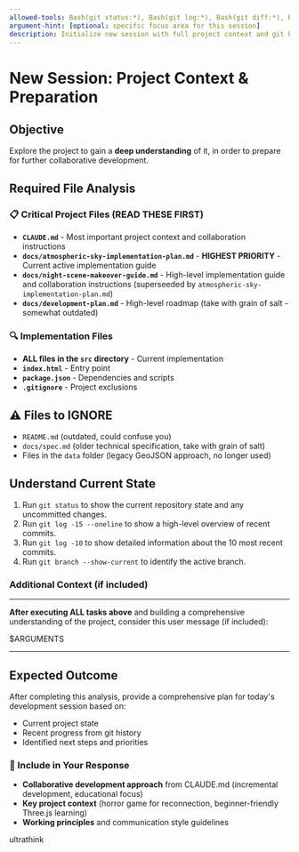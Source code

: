 ```yaml
---
allowed-tools: Bash(git status:*), Bash(git log:*), Bash(git diff:*), Read, Glob, Grep, TodoWrite
argument-hint: [optional: specific focus area for this session]
description: Initialize new session with full project context and git history
---
```


# New Session: Project Context & Preparation

## Objective

Explore the project to gain a **deep understanding** of it, in order to prepare for further collaborative development.

## Required File Analysis

### 📋 Critical Project Files (READ THESE FIRST)

- **`CLAUDE.md`** - Most important project context and collaboration instructions
- **`docs/atmospheric-sky-implementation-plan.md`** - **HIGHEST PRIORITY** - Current active implementation guide
- **`docs/night-scene-makeover-guide.md`** - High-level implementation guide and collaboration instructions (superseeded by `atmospheric-sky-implementation-plan.md`)
- **`docs/development-plan.md`** - High-level roadmap (take with grain of salt - somewhat outdated)

### 🔍 Implementation Files

- **ALL files in the `src` directory** - Current implementation
- **`index.html`** - Entry point
- **`package.json`** - Dependencies and scripts
- **`.gitignore`** - Project exclusions

## ⚠️ Files to IGNORE

- `README.md` (outdated, could confuse you)
- `docs/spec.md` (older technical specification, take with grain of salt)
- Files in the `data` folder (legacy GeoJSON approach, no longer used)

## Understand Current State

1. Run `git status` to show the current repository state and any uncommitted changes.
2. Run `git log -15 --oneline` to show a high-level overview of recent commits.
3. Run `git log -10` to show detailed information about the 10 most recent commits.
4. Run `git branch --show-current` to identify the active branch.

### Additional Context (if included)

---

**After executing ALL tasks above** and building a comprehensive understanding of the project, consider this user message (if included):

$ARGUMENTS

---

## Expected Outcome

After completing this analysis, provide a comprehensive plan for today's development session based on:

- Current project state
- Recent progress from git history
- Identified next steps and priorities

### 🤝 Include in Your Response

- **Collaborative development approach** from CLAUDE.md (incremental development, educational focus)
- **Key project context** (horror game for reconnection, beginner-friendly Three.js learning)
- **Working principles** and communication style guidelines

ultrathink
